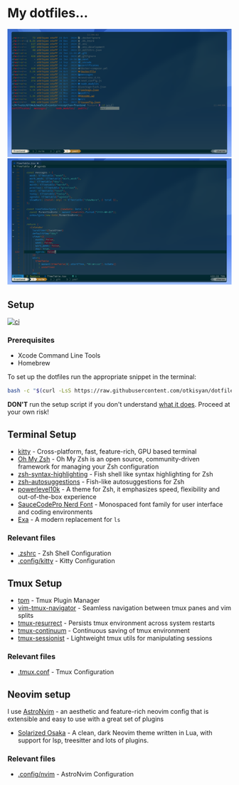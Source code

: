 # My dotfiles...

![oh-my-zsh screenshot](./images/terminal.png)
![astronvim screenshot](./images/astronvim.png)

## Setup

[![ci](https://github.com/otkisyan/dotfiles/actions/workflows/macos.yml/badge.svg)](https://github.com/otkisyan/dotfiles/actions/workflows/macos.yml)

### Prerequisites

- Xcode Command Line Tools
- Homebrew

To set up the dotfiles run the appropriate snippet in the terminal:

```bash
bash -c "$(curl -LsS https://raw.githubusercontent.com/otkisyan/dotfiles/master/scripts/setup.sh)"
```

**DON'T** run the setup script if you don't understand [what it does](scripts/setup.sh). Proceed at your own risk!

## Terminal Setup

- [kitty](https://github.com/kovidgoyal/kitty) - Cross-platform, fast, feature-rich, GPU based terminal
- [Oh My Zsh](https://ohmyz.sh/) - Oh My Zsh is an open source, community-driven framework for managing your Zsh configuration
- [zsh-syntax-highlighting](https://github.com/zsh-users/zsh-syntax-highlighting) - Fish shell like syntax highlighting for Zsh
- [zsh-autosuggestions](https://github.com/zsh-users/zsh-autosuggestions) - Fish-like autosuggestions for Zsh
- [powerlevel10k](https://github.com/romkatv/powerlevel10k) - A theme for Zsh, it emphasizes speed, flexibility and out-of-the-box experience
- [SauceCodePro Nerd Font](https://www.nerdfonts.com/font-downloads) - Monospaced font family for user interface and coding environments
- [Exa](https://github.com/ogham/exa) - A modern replacement for `ls`

### Relevant files

- [.zshrc](./src/.zshrc) - Zsh Shell Configuration
- [.config/kitty](./src/.config/kitty/) - Kitty Configuration 

## Tmux Setup

- [tpm](https://github.com/tmux-plugins/tpm) - Tmux Plugin Manager
- [vim-tmux-navigator](https://github.com/christoomey/vim-tmux-navigator) - Seamless navigation between tmux panes and vim splits
- [tmux-resurrect](https://github.com/tmux-plugins/tmux-resurrect) - Persists tmux environment across system restarts
- [tmux-continuum](https://github.com/tmux-plugins/tmux-continuum) - Continuous saving of tmux environment
- [tmux-sessionist](https://github.com/tmux-plugins/tmux-sessionist) - Lightweight tmux utils for manipulating sessions

### Relevant files

- [.tmux.conf](./src/.tmux.conf) - Tmux Configuration

## Neovim setup

I use [AstroNvim](https://github.com/AstroNvim/AstroNvim) - an aesthetic and feature-rich neovim config that is extensible and easy to use with a great set of plugins

- [Solarized Osaka](https://github.com/craftzdog/solarized-osaka.nvim) - A clean, dark Neovim theme written in Lua, with support for lsp, treesitter and lots of plugins.

### Relevant files

- [.config/nvim](./src/.config/nvim) - AstroNvim Configuration
